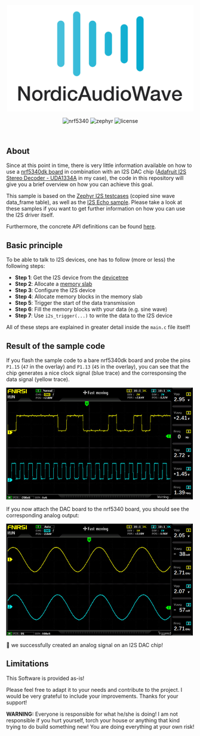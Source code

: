 <p align="center">
  <img width="500" src="assets/logo.jpg">
  <p align="center">
  <img alt="nrf5340" src="https://img.shields.io/badge/Nordic-nrf5340-blue">
  <img alt="zephyr" src="https://img.shields.io/badge/RTOS-Zephyr-blueviolet">
  <img alt="license" src="https://img.shields.io/badge/License-Apache-blue">
  </p>
</p>
<br>

## About
Since at this point in time, there is very little information available on how to use a [nrf5340dk board](https://www.nordicsemi.com/Products/Development-hardware/nRF5340-DK/GetStarted?lang=en) in combination with an I2S DAC chip ([Adafruit I2S Stereo Decoder - UDA1334A](https://www.adafruit.com/product/3678) in my case), the code in this repository will give you a brief overview on how you can achieve this goal.

This sample is based on the [Zephyr I2S testcases](https://github.com/anangl/zephyr/tree/16a1c81d6f2becbf561a615337de8ba65af31533/tests/drivers/i2s/i2s_api/src) (copied sine wave data_frame table), as well as the [I2S Echo sample](https://github.com/zephyrproject-rtos/zephyr/tree/main/samples/drivers/i2s/echo). Please take a look at these samples if you want to get further information on how you can use the I2S driver itself.

Furthermore, the concrete API definitions can be found [here](https://docs.zephyrproject.org/latest/reference/audio/i2s.html).

## Basic principle
To be able to talk to I2S devices, one has to  follow (more or less) the following steps:
- **Step 1**: Get the I2S device from the [devicetree](https://docs.zephyrproject.org/latest/guides/dts/howtos.html#use-devicetree-overlays)
- **Step 2**: Allocate a [memory slab](https://docs.zephyrproject.org/latest/reference/kernel/memory/slabs.html)
- **Step 3**: Configure the I2S device
- **Step 4**: Allocate memory blocks in the memory slab
- **Step 5**: Trigger the start of the data transmission
- **Step 6**: Fill the memory blocks with your data (e.g. sine wave)
- **Step 7**: Use `i2s_trigger(...)` to write the data to the I2S device

All of these steps are explained in greater detail inside the `main.c` file itself!

## Result of the sample code
If you flash the sample code to a bare nrf5340dk board and probe the pins `P1.15` (`47` in the overlay) and `P1.13` (`45` in the overlay), you can see that the chip generates a nice clock signal (blue trace) and the corresponsing the data signal (yellow trace).

<img width="500" src="assets/digital.jpg">

If you now attach the DAC board to the nrf5340 board, you should see the corresponding analog output:

<img width="500" src="assets/analog.jpg">

🎉  we successfully created an analog signal on an I2S DAC chip!

## Limitations

This Software is provided as-is!

Please feel free to adapt it to your needs and contribute to the project. I would be very grateful to include your improvements. Thanks for your support!

**WARNING:** Everyone is responsible for what he/she is doing! I am not responsible if you hurt yourself, torch your house or anything that kind trying to do build something new! You are doing everything at your own risk!
